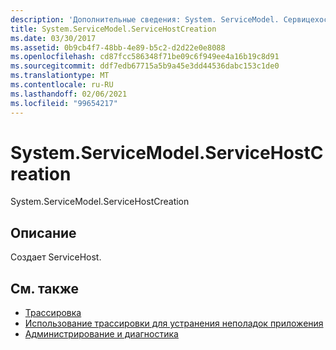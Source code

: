 ```yaml
---
description: 'Дополнительные сведения: System. ServiceModel. Сервицехосткреатион'
title: System.ServiceModel.ServiceHostCreation
ms.date: 03/30/2017
ms.assetid: 0b9cb4f7-48bb-4e89-b5c2-d2d22e0e8088
ms.openlocfilehash: cd87fcc586348f71be09c6f949ee4a16b19c8d91
ms.sourcegitcommit: ddf7edb67715a5b9a45e3dd44536dabc153c1de0
ms.translationtype: MT
ms.contentlocale: ru-RU
ms.lasthandoff: 02/06/2021
ms.locfileid: "99654217"
---
```

# <a name="systemservicemodelservicehostcreation"></a>System.ServiceModel.ServiceHostCreation

System.ServiceModel.ServiceHostCreation  
  
## <a name="description"></a>Описание  

 Создает ServiceHost.  
  
## <a name="see-also"></a>См. также

- [Трассировка](index.md)
- [Использование трассировки для устранения неполадок приложения](using-tracing-to-troubleshoot-your-application.md)
- [Администрирование и диагностика](../index.md)
